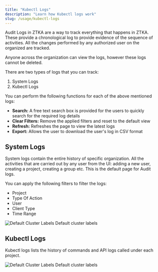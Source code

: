 ```yaml
---
title: "Kubectl Logs"
description: "Learn how Kubectl logs work"
slug: /usage/kubectl-logs
---
```


Audit Logs in ZTKA are a way to track everything that happens in ZTKA. These provide a chronological log to provide evidence of the sequence of activities. All the changes performed by any authorized user on the organized are tracked.

Anyone across the organization can view the logs, however these logs cannot be deleted.

There are two types of logs that you can track:

1. System Logs
2. Kubectl Logs

You can perform the following functions for each of the above mentioned logs:

- **Search:** A free text search box is provided for the users to quickly search for the required log details
- **Clear Filters:** Remove the applied filters and reset to the default view
- **Refresh:** Refreshes the page to view the latest logs
- **Export:** Allows the user to download the user's log in CSV format

## System Logs

System logs contain the entire history of specific organization. All the activities that are carried out by any user from the UI: adding a new user, creating a project, creating a group etc. This is the default page for Audit logs.

You can apply the following filters to filter the logs:

- Project
- Type Of Action
- User
- Client Type
- Time Range

<img src="/img/docs/logs-system.png" alt="Default Cluster Labels" />
Default cluster labels

## Kubectl Logs

Kubectl logs lists the history of commands and API logs called under each project.

<img src="/img/docs/logs-kubectl.png" alt="Default Cluster Labels" />
Default cluster labels